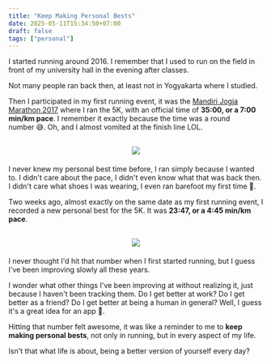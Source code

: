 ```yaml
---
title: "Keep Making Personal Bests"
date: 2025-05-11T15:34:50+07:00
draft: false
tags: ["personal"]
---
```


<!-- Background i am running -->
I started running around 2016. I remember that I used to run on the field in front of my university hall in the evening after classes. 

Not many people ran back then, at least not in Yogyakarta where I studied.

<!-- First event at 2017 and my PB -->
Then I participated in my first running event, it was the <a href="https://www.bankmandiri.co.id/en/news-detail?primaryKey=38496&backUrl=/search%3Fkeywords%3DMy%20name%20is%20MT4WhatsApp%EF%BC%9A%2085294399212%26searchCategory%3D0" target="_blank">Mandiri Jogja Marathon 2017</a> where I ran the 5K, with an official time of **35:00, or a 7:00 min/km pace**. I remember it exactly because the time was a round number 😅. Oh, and I almost vomited at the finish line LOL.

<div style="text-align: center; margin-top: 30px; margin-bottom: 20px;">
    <img src="/assets/mandiri-jogja-marathon-2017.webp" style="max-width: 100%; max-height: 300px; width: auto; height: auto; display: inline-block;">
</div>

I never knew my personal best time before, I ran simply because I wanted to. I didn't care about the pace, I didn't even know what that was back then. I didn't care what shoes I was wearing, I even ran barefoot my first time 🤣.

<!-- Fast forward to 2025 and my PB -->
Two weeks ago, almost exactly on the same date as my first running event, I recorded a new personal best for the 5K. It was **23:47, or a 4:45 min/km pace**. 

<div style="text-align: center; margin-top: 30px; margin-bottom: 20px;">
    <img src="/assets/strava-personal-best-5k.webp" style="max-width: 100%; max-height: 200px; width: auto; height: auto; display: inline-block;">
</div>

I never thought I'd hit that number when I first started running, but I guess I've been improving slowly all these years.

<!-- Reflection on how we need to keep track of things we want to improve -->
I wonder what other things I've been improving at without realizing it, just because I haven't been tracking them. Do I get better at work? Do I get better as a friend? Do I get better at being a human in general? Well, I guess it's a great idea for an app 🧐.

<!-- Keep improving -->
Hitting that number felt awesome, it was like a reminder to me to **keep making personal bests**, not only in running, but in every aspect of my life.

Isn't that what life is about, being a better version of yourself every day?